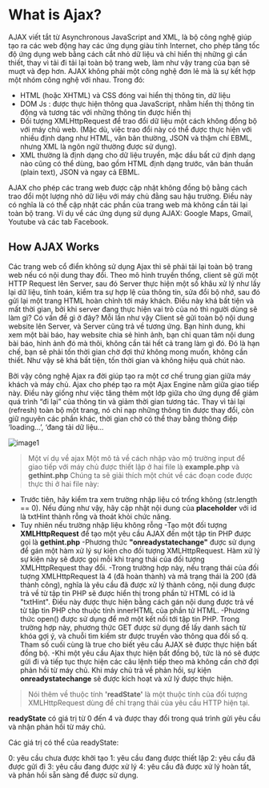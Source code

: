# What is Ajax?

AJAX viết tắt từ Asynchronous JavaScript and XML, là bộ công nghệ giúp tạo ra các web động hay các ứng dụng giàu tính Internet, cho phép tăng tốc độ ứng dụng web bằng cách cắt nhỏ dữ liệu và chỉ hiển thị những gì cần thiết, thay vì tải đi tải lại toàn bộ trang web, làm như vậy trang của bạn sẽ muợt và đẹp hơn. AJAX không phải một công nghệ đơn lẻ mà là sự kết hợp một nhóm công nghệ với nhau. Trong đó:

- HTML (hoặc XHTML) và CSS đóng vai hiển thị thông tin, dữ liệu
- DOM Js : được thực hiện thông qua JavaScript, nhằm hiển thị thông tin động và tương tác với những thông tin được hiển thị
- Đối tượng XMLHttpRequest để trao đổi dữ liệu một cách không đồng bộ với máy chủ web. (Mặc dù, việc trao đổi này có thể được thực hiện với nhiều định dạng như HTML, văn bản thường, JSON và thậm chí EBML, nhưng XML là ngôn ngữ thường được sử dụng).
- XML thường là định dạng cho dữ liệu truyền, mặc dầu bất cứ định dạng nào cũng có thể dùng, bao gồm HTML định dạng trước, văn bản thuần (plain text), JSON và ngay cả EBML.

AJAX cho phép các trang web được cập nhật không đồng bộ bằng cách trao đổi một lượng nhỏ dữ liệu với máy chủ đằng sau hậu trường. Điều này có nghĩa là có thể cập nhật các phần của trang web mà không cần tải lại toàn bộ trang. Ví dụ về các ứng dụng sử dụng AJAX: Google Maps, Gmail, Youtube và các tab Facebook.

## How AJAX Works

Các trang web cổ điển không sử dụng Ajax thì sẽ phải tải lại toàn bộ trang web nếu có nội dung thay đổi. Theo mô hình truyền thống, client sẽ gửi một HTTP Request lên Server, sau đó Server thực hiện một số khâu xử lý như lấy lại dữ liệu, tính toán, kiểm tra sự hợp lệ của thông tin, sửa đổi bộ nhớ, sau đó gửi lại một trang HTML hoàn chỉnh tới máy khách. Điều này khá bất tiện và mất thời gian, bởi khi server đang thực hiện vai trò của nó thì người dùng sẽ làm gì? Có vấn đề gì ở đây? Mỗi lần như vậy Client sẽ gửi toàn bộ nội dung website lên Server, và Server cũng trả về tương ứng. Bạn hình dung, khi xem một bài báo, hay website chia sẻ hình ảnh, bạn chỉ quan tâm nội dung bài báo, hình ảnh đó mà thôi, không cần tải hết cả trang làm gì đó. Đó là hạn chế, bạn sẽ phải tốn thời gian chờ đợi thứ không mong muốn, không cần thiết. Như vậy sẽ khá bất tiện, tốn thời gian và không hiệu quả chút nào.

Bởi vậy công nghệ Ajax ra đời giúp tạo ra một cơ chế trung gian giữa máy khách và máy chủ. Ajax cho phép tạo ra một Ajax Engine nằm giữa giao tiếp này. Điều này giống như việc tăng thêm một lớp giữa cho ứng dụng để giảm quá trình “đi lại” của thông tin và giảm thời gian tương tác. Thay vì tải lại (refresh) toàn bộ một trang, nó chỉ nạp những thông tin được thay đổi, còn giữ nguyên các phần khác, thời gian chờ có thể thay bằng thông điệp ‘loading…’, ‘đang tải dữ liệu…

![image1](https://live.staticflickr.com/65535/52834801316_ec0e1bae99_z.jpg)

> Một ví dụ về ajax
> Một mô tả về cách nhập vào mộ trường input để giao tiếp với máy chủ được thiết lập ở hai file là **example.php** và **gethint.php**
> Chúng ta sẽ giải thích một chút về các đoạn code được thực thi ở hai file này:

- Trước tiên, hãy kiểm tra xem trường nhập liệu có trống không (str.length == 0). Nếu đúng như vậy, hãy cập nhật nội dung của **placeholder** với id là txtHint thành rỗng và thoát khỏi chức năng.
- Tuy nhiên nếu trường nhập liệu không rỗng
  -Tạo một đối tượng **XMLHttpRequest** để tạo một yêu cầu AJAX đến một tập tin PHP được gọi là **gethint.php**
  -Phương thức **"onreadystatechange"** được sử dụng để gán một hàm xử lý sự kiện cho đối tượng XMLHttpRequest. Hàm xử lý sự kiện này sẽ được gọi mỗi khi trạng thái của đối tượng XMLHttpRequest thay đổi.
  -Trong trường hợp này, nếu trạng thái của đối tượng XMLHttpRequest là 4 (đã hoàn thành) và mã trạng thái là 200 (đã thành công), nghĩa là yêu cầu đã được xử lý thành công, nội dung được trả về từ tập tin PHP sẽ được hiển thị trong phần tử HTML có id là "txtHint". Điều này được thực hiện bằng cách gán nội dung được trả về từ tập tin PHP cho thuộc tính innerHTML của phần tử HTML.
  -Phương thức open() được sử dụng để mở một kết nối tới tập tin PHP. Trong trường hợp này, phương thức GET được sử dụng để lấy danh sách từ khóa gợi ý, và chuỗi tìm kiếm str được truyền vào thông qua đối số q. Tham số cuối cùng là true cho biết yêu cầu AJAX sẽ được thực hiện bất đồng bộ.
  -Khi một yêu cầu Ajax thực hiện bất đồng bộ, tức là nó sẽ được gửi đi và tiếp tục thực hiện các câu lệnh tiếp theo mà không cần chờ đợi phản hồi từ máy chủ. Khi máy chủ trả về phản hồi, sự kiện **onreadystatechange** sẽ được kích hoạt và xử lý được thực hiện.

> Nói thêm về thuộc tính **'readState'** là một thuộc tính của đối tượng XMLHttpRequest dùng để chỉ trạng thái của yêu cầu HTTP hiện tại.

**readyState** có giá trị từ 0 đến 4 và được thay đổi trong quá trình gửi yêu cầu và nhận phản hồi từ máy chủ.

Các giá trị có thể của readyState:

0: yêu cầu chưa được khởi tạo
1: yêu cầu đang được thiết lập
2: yêu cầu đã được gửi đi
3: yêu cầu đang được xử lý
4: yêu cầu đã được xử lý hoàn tất, và phản hồi sẵn sàng để được sử dụng.
